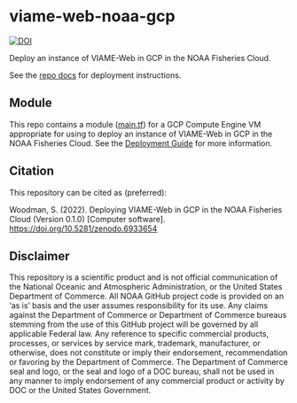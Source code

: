 # viame-web-noaa-gcp

[![DOI](https://zenodo.org/badge/513325539.svg)](https://zenodo.org/badge/latestdoi/513325539)

Deploy an instance of VIAME-Web in GCP in the NOAA Fisheries Cloud.

See the [repo docs](https://us-amlr.github.io/viame-web-noaa-gcp/) for deployment instructions.

## Module

This repo contains a module ([main.tf](main.tf)) for a GCP Compute Engine VM appropriate for using to deploy an instance of VIAME-Web in GCP in the NOAA Fisheries Cloud. See the [Deployment Guide](https://us-amlr.github.io/viame-web-noaa-gcp/deployment-general/) for more information.

## Citation

This repository can be cited as (preferred): 

Woodman, S. (2022). Deploying VIAME-Web in GCP in the NOAA Fisheries Cloud (Version 0.1.0) [Computer software]. https://doi.org/10.5281/zenodo.6933654

## Disclaimer

This repository is a scientific product and is not official communication of the National Oceanic and Atmospheric Administration, or the United States Department of Commerce. All NOAA GitHub project code is provided on an ‘as is’ basis and the user assumes responsibility for its use. Any claims against the Department of Commerce or Department of Commerce bureaus stemming from the use of this GitHub project will be governed by all applicable Federal law. Any reference to specific commercial products, processes, or services by service mark, trademark, manufacturer, or otherwise, does not constitute or imply their endorsement, recommendation or favoring by the Department of Commerce. The Department of Commerce seal and logo, or the seal and logo of a DOC bureau, shall not be used in any manner to imply endorsement of any commercial product or activity by DOC or the United States Government.
